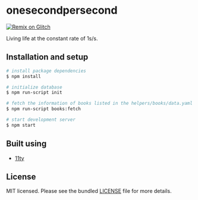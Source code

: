 # onesecondpersecond

[![Remix on Glitch](https://cdn.glitch.com/2703baf2-b643-4da7-ab91-7ee2a2d00b5b%2Fremix-button.svg)](https://glitch.com/edit/?utm_content=project_onesecondpersecond&utm_source=remix_this&utm_medium=button&utm_campaign=glitchButton#!/remix/onesecondpersecond)

Living life at the constant rate of 1s/s.

## Installation and setup

```bash
# install package dependencies
$ npm install

# initialize database
$ npm run-script init

# fetch the information of books listed in the helpers/books/data.yaml file
$ npm run-script books:fetch

# start development server
$ npm start
```

## Built using

- [11ty](https://www.11ty.dev/)

## License

MIT licensed. Please see the bundled [LICENSE](./LICENSE) file for more details.

